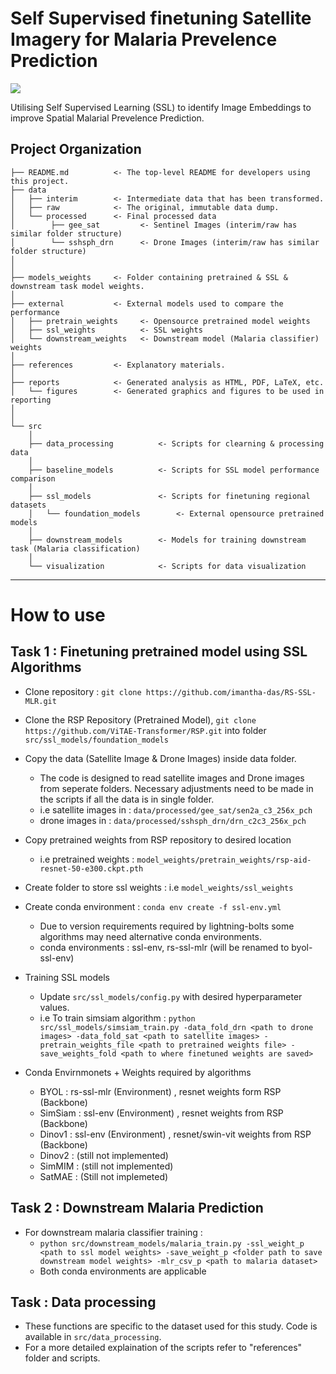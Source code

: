 # Self Supervised finetuning Satellite Imagery for Malaria Prevelence Prediction

<a target="_blank" href="https://cookiecutter-data-science.drivendata.org/">
    <img src="https://img.shields.io/badge/CCDS-Project%20template-328F97?logo=cookiecutter" />
</a>

Utilising Self Supervised Learning (SSL) to identify Image Embeddings to improve Spatial Malarial Prevelence Prediction.

## Project Organization

```
├── README.md          <- The top-level README for developers using this project.
├── data
│   ├── interim        <- Intermediate data that has been transformed.
│   ├── raw            <- The original, immutable data dump.
│   └── processed      <- Final processed data 
│        ├── gee_sat         <- Sentinel Images (interim/raw has similar folder structure)
│        └── sshsph_drn      <- Drone Images (interim/raw has similar folder structure) 
│
│
├── models_weights     <- Folder containing pretrained & SSL & downstream task model weights. 
│
├── external           <- External models used to compare the performance 
│   ├── pretrain_weights     <- Opensource pretrained model weights
│   ├── ssl_weights          <- SSL weights
│   └── downstream_weights   <- Downstream model (Malaria classifier) weights
│
├── references         <- Explanatory materials.
│
├── reports            <- Generated analysis as HTML, PDF, LaTeX, etc.
│   └── figures        <- Generated graphics and figures to be used in reporting
│
│
└── src
    │
    ├── data_processing          <- Scripts for clearning & processing data
    │
    ├── baseline_models          <- Scripts for SSL model performance comparison
    │   
    ├── ssl_models               <- Scripts for finetuning regional datasets
    │   └── foundation_models        <- External opensource pretrained models 
    │  
    ├── downstream_models        <- Models for training downstream task (Malaria classification)
    │
    └── visualization            <- Scripts for data visualization
```

--------

# How to use
## Task 1 : Finetuning pretrained model using SSL Algorithms
* Clone repository : `git clone https://github.com/imantha-das/RS-SSL-MLR.git`
* Clone the RSP Repository (Pretrained Model), `git clone https://github.com/ViTAE-Transformer/RSP.git` into folder `src/ssl_models/foundation_models`
* Copy the data (Satellite Image & Drone Images) inside data folder.
    * The code is designed to read satellite images and Drone images from seperate folders. Necessary adjustments need to be made in the scripts if all the data is in single folder.
    * i.e satellite images in : `data/processed/gee_sat/sen2a_c3_256x_pch`
    * drone images in : `data/processed/sshsph_drn/drn_c2c3_256x_pch`

* Copy pretrained weights from RSP repository to desired location
    * i.e pretrained weights : `model_weights/pretrain_weights/rsp-aid-resnet-50-e300.ckpt.pth`

* Create folder to store ssl weights : i.e `model_weights/ssl_weights`

* Create conda environment : `conda env create -f ssl-env.yml`
    * Due to version requirements required by lightning-bolts some algorithms may need alternative conda environments.
    * conda environments : ssl-env, rs-ssl-mlr (will be renamed to byol-ssl-env)

* Training SSL models
    * Update `src/ssl_models/config.py` with desired hyperparameter values.
    * i.e To train simsiam algorithm : `python src/ssl_models/simsiam_train.py -data_fold_drn <path to drone images> -data_fold_sat <path to satellite images> -pretrain_weights_file <path to pretrained weights file> -save_weights_fold <path to where finetuned weights are saved>`

* Conda Envirnmonets + Weights required by algorithms
    * BYOL : rs-ssl-mlr (Environment) , resnet weights form RSP (Backbone)
    * SimSiam : ssl-env (Environment) , resnet weights from RSP (Backbone)
    * Dinov1 : ssl-env (Environment) , resnet/swin-vit weights from RSP (Backbone)
    * Dinov2 : (still not implemented)
    * SimMIM : (still not implemented)
    * SatMAE : (Still not implemeted)

## Task 2 : Downstream Malaria Prediction

* For downstream malaria classifier training : 
    * `python src/downstream_models/malaria_train.py -ssl_weight_p <path to ssl model weights> -save_weight_p <folder path to save downstream model weights> -mlr_csv_p <path to malaria dataset>` 
    * Both conda environments are applicable

## Task : Data processing

* These functions are specific to the dataset used for this study. Code is available in `src/data_processing`.
* For a more detailed explaination of the scripts refer to "references" folder and scripts. 
    
    